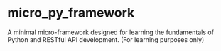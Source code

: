 # micro_py_framework
A minimal micro-framework designed for learning the fundamentals of Python and RESTful API development. (For learning purposes only)
